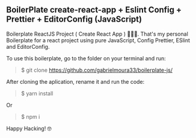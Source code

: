 ## BoilerPlate create-react-app + Eslint Config + Prettier + EditorConfig (JavaScript)

Boilerplate ReactJS Project ( Create React App ) 🧑🏾‍💻. 
That's my personal Boilerplate for a react project using pure JavaScript, Config Prettier, ESlint and EditorConfig. 

To use this boilerplate, go to the folder on your terminal and run:

> $ git clone https://github.com/gabrielmoura33/boilerplate-js/

After cloning the aplication, rename it and run the code:

> $ yarn install

Or

> $ npm i

Happy Hacking! 🤓
